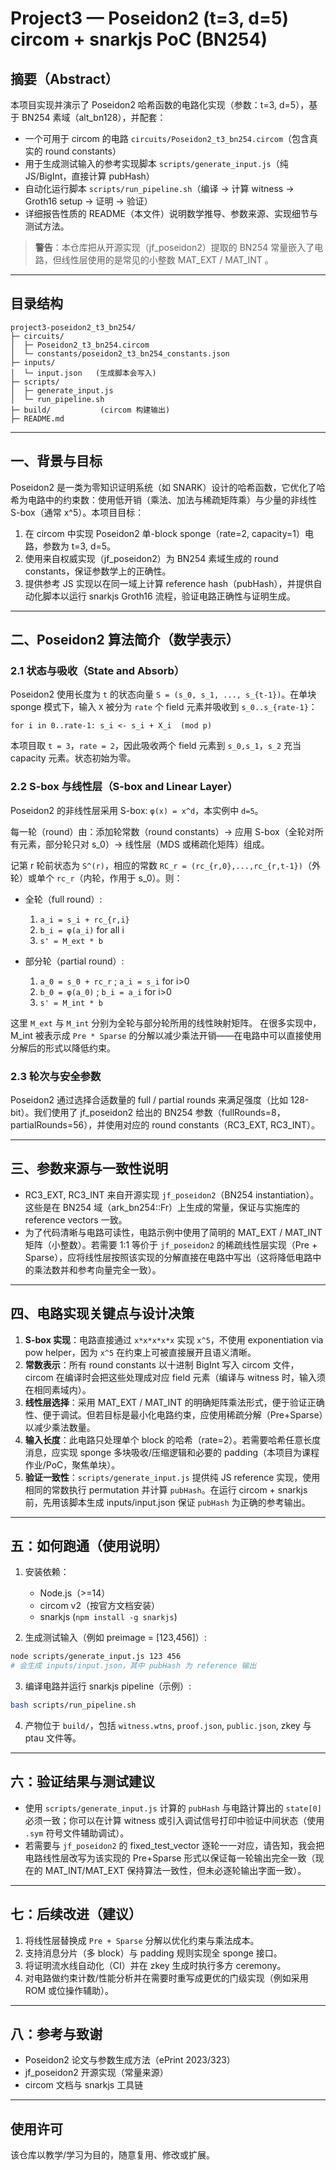 # Project3 — Poseidon2 (t=3, d=5) circom + snarkjs PoC (BN254)

## 摘要（Abstract）
本项目实现并演示了 Poseidon2 哈希函数的电路化实现（参数：t=3, d=5），基于 BN254 素域（alt_bn128），并配套：
- 一个可用于 circom 的电路 `circuits/Poseidon2_t3_bn254.circom`（包含真实的 round constants）
- 用于生成测试输入的参考实现脚本 `scripts/generate_input.js`（纯 JS/BigInt，直接计算 pubHash）
- 自动化运行脚本 `scripts/run_pipeline.sh`（编译 → 计算 witness → Groth16 setup → 证明 → 验证）
- 详细报告性质的 README（本文件）说明数学推导、参数来源、实现细节与测试方法。

> **警告**：本仓库把从开源实现（jf_poseidon2）提取的 BN254 常量嵌入了电路，但线性层使用的是常见的小整数 MAT_EXT / MAT_INT 。
---
## 目录结构
```
project3-poseidon2_t3_bn254/
├─ circuits/
│  ├─ Poseidon2_t3_bn254.circom
│  └─ constants/poseidon2_t3_bn254_constants.json
├─ inputs/
│  └─ input.json   (生成脚本会写入)
├─ scripts/
│  ├─ generate_input.js
│  └─ run_pipeline.sh
├─ build/           (circom 构建输出)
├─ README.md
```

---
## 一、背景与目标
Poseidon2 是一类为零知识证明系统（如 SNARK）设计的哈希函数，它优化了哈希为电路中的约束数：使用低开销（乘法、加法与稀疏矩阵乘）与少量的非线性 S-box（通常 x^5）。本项目目标：
1. 在 circom 中实现 Poseidon2 单-block sponge（rate=2, capacity=1）电路，参数为 t=3, d=5。
2. 使用来自权威实现（jf_poseidon2）为 BN254 素域生成的 round constants，保证参数学上的正确性。
3. 提供参考 JS 实现以在同一域上计算 reference hash（pubHash），并提供自动化脚本以运行 snarkjs Groth16 流程，验证电路正确性与证明生成。

---
## 二、Poseidon2 算法简介（数学表示）

### 2.1 状态与吸收（State and Absorb）
Poseidon2 使用长度为 `t` 的状态向量 `S = (s_0, s_1, ..., s_{t-1})`。在单块 sponge 模式下，输入 `X` 被分为 `rate` 个 field 元素并吸收到 `s_0..s_{rate-1}`：
```
for i in 0..rate-1: s_i <- s_i + X_i  (mod p)
```

本项目取 `t = 3`，`rate = 2`，因此吸收两个 field 元素到 `s_0,s_1`，`s_2` 充当 capacity 元素。状态初始为零。

### 2.2 S-box 与线性层（S-box and Linear Layer）
Poseidon2 的非线性层采用 S-box: `φ(x) = x^d`，本实例中 `d=5`。

每一轮（round）由：添加轮常数（round constants）→ 应用 S-box（全轮对所有元素，部分轮只对 s_0）→ 线性层（MDS 或稀疏化矩阵）组成。

记第 r 轮前状态为 `S^(r)`，相应的常数 `RC_r = (rc_{r,0},...,rc_{r,t-1})`（外轮）或单个 `rc_r`（内轮，作用于 s_0）。则：
- 全轮（full round）:
  1. `a_i = s_i + rc_{r,i}`
  2. `b_i = φ(a_i)` for all i
  3. `s' = M_ext * b`

- 部分轮（partial round）:
  1. `a_0 = s_0 + rc_r` ; `a_i = s_i` for i>0
  2. `b_0 = φ(a_0)` ; `b_i = a_i` for i>0
  3. `s' = M_int * b`

这里 `M_ext` 与 `M_int` 分别为全轮与部分轮所用的线性映射矩阵。
在很多实现中，M_int 被表示成 `Pre * Sparse` 的分解以减少乘法开销——在电路中可以直接使用分解后的形式以降低约束。

### 2.3 轮次与安全参数
Poseidon2 通过选择合适数量的 full / partial rounds 来满足强度（比如 128-bit）。我们使用了 jf_poseidon2 给出的 BN254 参数（fullRounds=8，partialRounds=56），并使用对应的 round constants（RC3_EXT, RC3_INT）。

---
## 三、参数来源与一致性说明
- RC3_EXT, RC3_INT 来自开源实现 `jf_poseidon2`（BN254 instantiation）。这些是在 BN254 域（ark_bn254::Fr）上生成的常量，保证与实施库的 reference vectors 一致。
- 为了代码清晰与电路可读性，电路示例中使用了简明的 MAT_EXT / MAT_INT 矩阵（小整数）。若需要 1:1 等价于 `jf_poseidon2` 的稀疏线性层实现（Pre + Sparse），应将线性层按照该实现的分解直接在电路中写出（这将降低电路中的乘法数并和参考向量完全一致）。

---
## 四、电路实现关键点与设计决策
1. **S-box 实现**：电路直接通过 `x*x*x*x*x` 实现 `x^5`，不使用 exponentiation via pow helper，因为 `x^5` 在约束上可被直接展开且语义清晰。
2. **常数表示**：所有 round constants 以十进制 BigInt 写入 circom 文件，circom 在编译时会把这些处理成对应 field 元素（编译与 witness 时，输入须在相同素域内）。
3. **线性层选择**：采用 MAT_EXT / MAT_INT 的明确矩阵乘法形式，便于验证正确性、便于调试。但若目标是最小化电路约束，应使用稀疏分解（Pre+Sparse）以减少乘法数量。
4. **输入长度**：此电路只处理单个 block 的哈希（rate=2）。若需要哈希任意长度消息，应实现 sponge 多块吸收/压缩逻辑和必要的 padding（本项目为课程作业/PoC，聚焦单块）。
5. **验证一致性**：`scripts/generate_input.js` 提供纯 JS reference 实现，使用相同的常数执行 permutation 并计算 `pubHash`。在运行 circom + snarkjs 前，先用该脚本生成 inputs/input.json 保证 `pubHash` 为正确的参考输出。

---
## 五：如何跑通（使用说明）
1. 安装依赖：
   - Node.js（>=14）
   - circom v2（按官方文档安装）
   - snarkjs (`npm install -g snarkjs`)

2. 生成测试输入（例如 preimage = [123,456]）:
```bash
node scripts/generate_input.js 123 456
# 会生成 inputs/input.json，其中 pubHash 为 reference 输出
```

3. 编译电路并运行 snarkjs pipeline（示例）:
```bash
bash scripts/run_pipeline.sh
```

4. 产物位于 `build/`，包括 `witness.wtns`, `proof.json`, `public.json`, zkey 与 ptau 文件等。

---
## 六：验证结果与测试建议
- 使用 `scripts/generate_input.js` 计算的 `pubHash` 与电路计算出的 `state[0]` 必须一致；你可以在计算 witness 或引入调试信号打印中验证中间状态（使用 `.sym` 符号文件辅助调试）。
- 若需要与 `jf_poseidon2` 的 fixed_test_vector 逐轮一一对应，请告知，我会把电路线性层改写为该实现的 Pre+Sparse 形式以保证每一轮输出完全一致（现在的 MAT_INT/MAT_EXT 保持算法一致性，但未必逐轮输出字面一致）。

---
## 七：后续改进（建议）
1. 将线性层替换成 `Pre + Sparse` 分解以优化约束与乘法成本。
2. 支持消息分片（多 block）与 padding 规则实现全 sponge 接口。
3. 将证明流水线自动化（CI）并在 zkey 生成时执行多方 ceremony。
4. 对电路做约束计数/性能分析并在需要时重写成更优的门级实现（例如采用 ROM 或位操作辅助）。

---
## 八：参考与致谢
- Poseidon2 论文与参数生成方法（ePrint 2023/323）
- jf_poseidon2 开源实现（常量来源）
- circom 文档与 snarkjs 工具链

---
## 使用许可
该仓库以教学/学习为目的，随意复用、修改或扩展。
